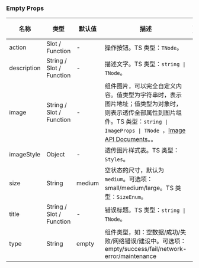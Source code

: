 ### Empty Props

名称 | 类型 | 默认值 | 描述 | 必传
-- | -- | -- | -- | --
action | Slot / Function | - | 操作按钮。TS 类型：`TNode`。 | N
description | String / Slot / Function | - | 描述文字。TS 类型：`string \| TNode`。 | N
image | String / Slot / Function | - | 组件图片，可以完全自定义内容。值类型为字符串时，表示图片地址；值类型为对象时，则表示透传全部属性到图片组件。TS 类型：`string \| ImageProps \| TNode `，[Image API Documents](./image?tab=api)。。 | N
imageStyle | Object | - | 透传图片样式表。TS 类型：`Styles`。 | N
size | String | medium | 空状态的尺寸，默认为 `medium`。可选项：small/medium/large。TS 类型：`SizeEnum`。 | N
title | String / Slot / Function | - | 错误标题。TS 类型：`string \| TNode`。 | N
type | String | empty | 组件类型，如：空数据/成功/失败/网络错误/建设中。可选项：empty/success/fail/network-error/maintenance | N